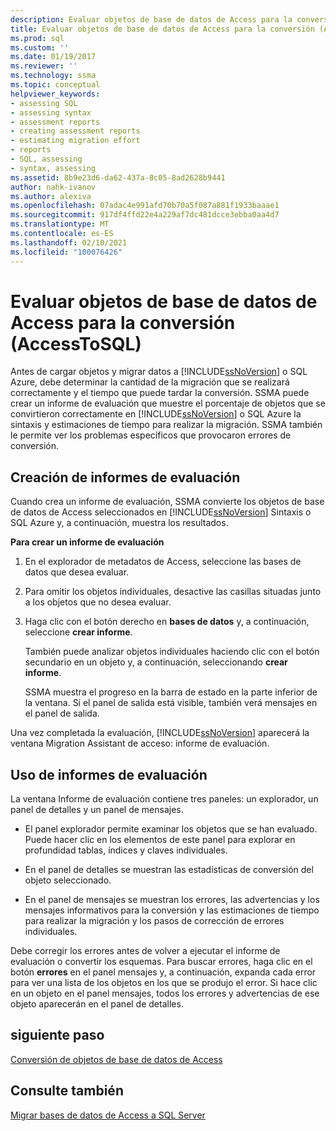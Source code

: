 ```yaml
---
description: Evaluar objetos de base de datos de Access para la conversión (AccessToSQL)
title: Evaluar objetos de base de datos de Access para la conversión (AccessToSQL) | Microsoft Docs
ms.prod: sql
ms.custom: ''
ms.date: 01/19/2017
ms.reviewer: ''
ms.technology: ssma
ms.topic: conceptual
helpviewer_keywords:
- assessing SQL
- assessing syntax
- assessment reports
- creating assessment reports
- estimating migration effort
- reports
- SQL, assessing
- syntax, assessing
ms.assetid: 8b9e23d6-da62-437a-8c05-8ad2628b9441
author: nahk-ivanov
ms.author: alexiva
ms.openlocfilehash: 07adac4e991afd70b70a5f087a881f1933baaae1
ms.sourcegitcommit: 917df4ffd22e4a229af7dc481dcce3ebba0aa4d7
ms.translationtype: MT
ms.contentlocale: es-ES
ms.lasthandoff: 02/10/2021
ms.locfileid: "100076426"
---
```

# <a name="assessing-access-database-objects-for-conversion-accesstosql"></a>Evaluar objetos de base de datos de Access para la conversión (AccessToSQL)
Antes de cargar objetos y migrar datos a [!INCLUDE[ssNoVersion](../../includes/ssnoversion-md.md)] o SQL Azure, debe determinar la cantidad de la migración que se realizará correctamente y el tiempo que puede tardar la conversión. SSMA puede crear un informe de evaluación que muestre el porcentaje de objetos que se convirtieron correctamente en [!INCLUDE[ssNoVersion](../../includes/ssnoversion-md.md)] o SQL Azure la sintaxis y estimaciones de tiempo para realizar la migración. SSMA también le permite ver los problemas específicos que provocaron errores de conversión.  
  
## <a name="creating-assessment-reports"></a>Creación de informes de evaluación  
Cuando crea un informe de evaluación, SSMA convierte los objetos de base de datos de Access seleccionados en [!INCLUDE[ssNoVersion](../../includes/ssnoversion-md.md)] Sintaxis o SQL Azure y, a continuación, muestra los resultados.  
  
**Para crear un informe de evaluación**  
  
1.  En el explorador de metadatos de Access, seleccione las bases de datos que desea evaluar.  
  
2.  Para omitir los objetos individuales, desactive las casillas situadas junto a los objetos que no desea evaluar.  
  
3.  Haga clic con el botón derecho en **bases de datos** y, a continuación, seleccione **crear informe**.  
  
    También puede analizar objetos individuales haciendo clic con el botón secundario en un objeto y, a continuación, seleccionando **crear informe**.  
  
    SSMA muestra el progreso en la barra de estado en la parte inferior de la ventana. Si el panel de salida está visible, también verá mensajes en el panel de salida.  
  
Una vez completada la evaluación, [!INCLUDE[ssNoVersion](../../includes/ssnoversion-md.md)] aparecerá la ventana Migration Assistant de acceso: informe de evaluación.  
  
## <a name="using-assessment-reports"></a>Uso de informes de evaluación  
La ventana Informe de evaluación contiene tres paneles: un explorador, un panel de detalles y un panel de mensajes.  
  
-   El panel explorador permite examinar los objetos que se han evaluado. Puede hacer clic en los elementos de este panel para explorar en profundidad tablas, índices y claves individuales.  
  
-   En el panel de detalles se muestran las estadísticas de conversión del objeto seleccionado.  
  
-   En el panel de mensajes se muestran los errores, las advertencias y los mensajes informativos para la conversión y las estimaciones de tiempo para realizar la migración y los pasos de corrección de errores individuales.  
  
Debe corregir los errores antes de volver a ejecutar el informe de evaluación o convertir los esquemas. Para buscar errores, haga clic en el botón **errores** en el panel mensajes y, a continuación, expanda cada error para ver una lista de los objetos en los que se produjo el error. Si hace clic en un objeto en el panel mensajes, todos los errores y advertencias de ese objeto aparecerán en el panel de detalles.  
  
## <a name="next-step"></a>siguiente paso  
[Conversión de objetos de base de datos de Access](converting-access-database-objects-accesstosql.md)  
  
## <a name="see-also"></a>Consulte también  
[Migrar bases de datos de Access a SQL Server](migrating-access-databases-to-sql-server-azure-sql-db-accesstosql.md)  
  
